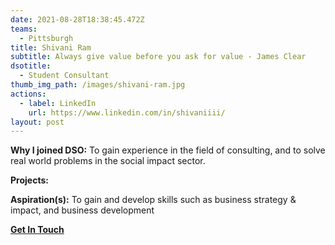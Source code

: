 ```yaml
---
date: 2021-08-28T18:38:45.472Z
teams:
  - Pittsburgh
title: Shivani Ram
subtitle: Always give value before you ask for value - James Clear
dsotitle:
  - Student Consultant
thumb_img_path: /images/shivani-ram.jpg
actions:
  - label: LinkedIn
    url: https://www.linkedin.com/in/shivaniiii/
layout: post
---
```

**Why I joined DSO:** To gain experience in the field of consulting, and to solve real world problems in the social impact sector. 

**Projects:**

**Aspiration(s):** To gain and develop skills such as business strategy & impact, and business development

**[Get In Touch](mailto:shivaniram@dsoglobal.org)**